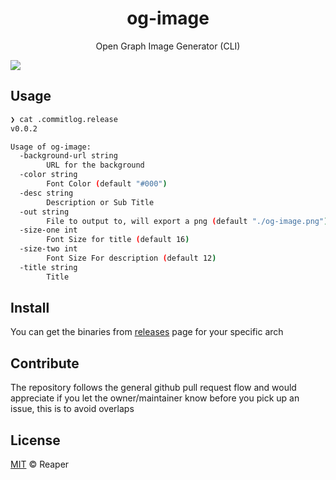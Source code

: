 <h1 align="center">og-image</h1>
<p align="center">Open Graph Image Generator (CLI)</p>

[![](https://img.shields.io/badge/license-mit-black?style=for-the-badge)](LICENSE)

## Usage

```bash
❯ cat .commitlog.release
v0.0.2

Usage of og-image: 
  -background-url string
    	URL for the background
  -color string
    	Font Color (default "#000")
  -desc string
    	Description or Sub Title
  -out string
    	File to output to, will export a png (default "./og-image.png")
  -size-one int
    	Font Size for title (default 16)
  -size-two int
    	Font Size For description (default 12)
  -title string
    	Title
```

## Install

You can get the binaries from [releases](/releases) page for your specific arch

## Contribute

The repository follows the general github pull request flow and would appreciate if you let the owner/maintainer know before you pick up an issue, this is to avoid overlaps

## License

[MIT](LICENSE) &copy; Reaper
